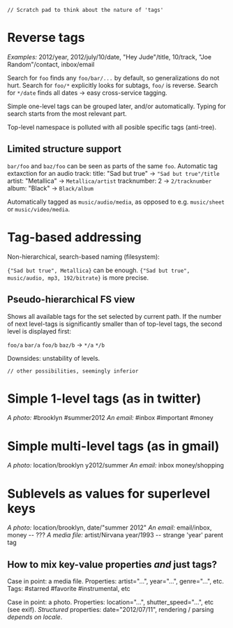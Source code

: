     // Scratch pad to think about the nature of 'tags' 

# Reverse tags

*Examples:* 2012/year, 2012/july/10/date, "Hey Jude"/title, 10/track, 
  "Joe Random"/contact, inbox/email

Search for `foo` finds any `foo/bar/...` by default, so generalizations do not hurt.
Search for `foo/*` explicitly looks for subtags, `foo/` is reverse.
Search for `*/date` finds all dates -> easy cross-service tagging.

Simple one-level tags can be grouped later, and/or automatically.
Typing for search starts from the most relevant part.

Top-level namespace is polluted with all posible specific tags (anti-tree).

## Limited structure support

`bar/foo` and `baz/foo` can be seen as parts of the same `foo`.
Automatic tag extaxction for an audio track:
title: "Sad but true" -> `"Sad but true"/title`
artist: "Metallica" -> `Metallica/artist`
tracknumber: 2 -> `2/tracknumber`
album: "Black" -> `Black/album`

Automatically tagged as `music/audio/media`, as opposed to e.g. `music/sheet` or
`music/video/media`.

# Tag-based addressing

Non-hierarchical, search-based naming (filesystem):

`{"Sad but true", Metallica}` can be enough.
`{"Sad but true", music/audio, mp3, 192/bitrate}` is more precise.

## Pseudo-hierarchical FS view 
Shows all available tags for the set selected by current path. If the number of
next level-tags is significantly smaller than of top-level tags, the second
level is displayed first:

`foo/a` `bar/a` `foo/b` `baz/b` -> `*/a` `*/b`

Downsides: unstability of levels.


    // other possibilities, seemingly inferior

# Simple 1-level tags (as in twitter)

*A photo:* #brooklyn #summer2012
*An email:* #inbox #important #money

# Simple multi-level tags (as in gmail)

*A photo:* location/brooklyn y2012/summer
*An email:* inbox money/shopping

# Sublevels as values for superlevel keys

*A photo:* location/brooklyn, date/"summer 2012"
*An email:* email/inbox, money -- ???
*A media file:* artist/Nirvana year/1993 -- strange 'year' parent tag

## How to mix key-value properties *and* just tags?

Case in point: a media file.
Properties: artist="...", year="...", genre="...", etc.
Tags: #starred #favorite #instrumental, etc

Case in point: a photo.
Properties: location="...", shutter_speed="...", etc (see exif).
*Structured* properties: date="2012/07/11", rendering / parsing *depends on locale*.

